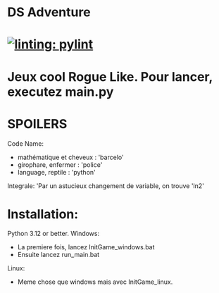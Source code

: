 DS Adventure
============

[![linting: pylint](https://img.shields.io/badge/linting-pylint-yellowgreen)](https://github.com/pylint-dev/pylint)
============

Jeux cool Rogue Like.
Pour lancer, executez main.py
============

SPOILERS
============
Code Name:
- mathématique et cheveux : 'barcelo'
- girophare, enfermer : 'police'
- language, reptile : 'python'

Integrale: 
'Par un astucieux changement de variable, on trouve 'ln2'


Installation:
===
Python 3.12 or better.
Windows:

- La premiere fois, lancez InitGame_windows.bat
- Ensuite lancez run_main.bat

Linux:
- Meme chose que windows mais avec InitGame_linux.
